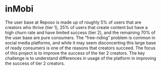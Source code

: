 # inMobi
The user base at Reposo is made up of roughly 5% of users that are creators who thrive (tier 1), 25% of users that create content but have a high churn rate and have limited success (tier 2), and the remaining 70% of the user base are pure consumers. The “free-riding” problem is common in social media platforms, and while it may seem disconcerting this large base of ready consumers is one of the reasons that creators succeed. The focus of this project is to improve the success of the tier 2 creators. The key challenge is to understand differences in usage of the platform in improving the success of tier 2 creators.

